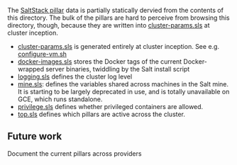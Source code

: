 The
[SaltStack pillar](http://docs.saltstack.com/en/latest/topics/pillar/)
data is partially statically dervied from the contents of this
directory. The bulk of the pillars are hard to perceive from browsing
this directory, though, because they are written into
[cluster-params.sls](cluster-params.sls) at cluster inception.

* [cluster-params.sls](cluster-params.sls) is generated entirely at cluster inception. See e.g. [configure-vm.sh](../../gce/configure-vm.sh#L226)
* [docker-images.sls](docker-images.sls) stores the Docker tags of the current Docker-wrapped server binaries, twiddling by the Salt install script
* [logging.sls](logging.sls) defines the cluster log level
* [mine.sls](mine.sls): defines the variables shared across machines in the Salt
  mine. It is starting to be largely deprecated in use, and is totally
  unavailable on GCE, which runs standalone.
* [privilege.sls](privilege.sls) defines whether privileged containers are allowed.
* [top.sls](top.sls) defines which pillars are active across the cluster.

## Future work

Document the current pillars across providers
